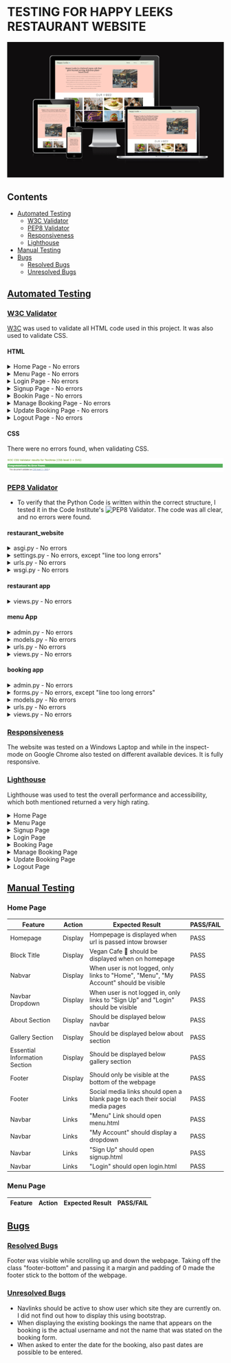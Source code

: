 # TESTING FOR HAPPY LEEKS RESTAURANT WEBSITE

![Am I Responsive](media/readme_images/responsive.png)


## Contents
* [Automated Testing](#automatedtesting)
  * [W3C Validator](#W3C-Validator)
  * [PEP8 Validator](#pep8validator)
  * [Responsiveness](#responsivness)
  * [Lighthouse](#lighthouse)
* [Manual Testing](#manualtesting)
* [Bugs](#bugs)
  * [Resolved Bugs](#resolvedbugs)
  * [Unresolved Bugs](#unresolvedbugs)


## [Automated Testing](#automatedtesting)

### [W3C Validator](#W3C-Validator)

[W3C](https://validator.w3.org/) was used to validate all HTML code used in this project. It was also used to validate CSS.

#### HTML

<details>
  <summary>Home Page - No errors</summary>

  ![HTML Validation - Home Page](media/readme_images/index.html.png)
</details>
<details>
  <summary>Menu Page - No errors</summary>
  
  ![HTML Validation - Menu Page](media/readme_images/menu.html.png)
</details>
<details>
  <summary>Login Page - No errors</summary>
  
  ![HTML Validation - Login Page](media/readme_images/login.html.png)
</details>
<details>
  <summary>Signup Page - No errors</summary>
  
  ![HTML Validation - Signup Page](media/readme_images/signup.html.png)
</details>
<details>
  <summary>Bookin Page - No errors</summary>
  
  ![HTML Validation - Booking Page](media/readme_images/table_booking.html.png)
</details>
<details>
  <summary>Manage Booking Page - No errors</summary>
  
  ![HTML Validation - Manage Booking Page](media/readme_images/manage_booking.html.png)
</details>
<details>
  <summary>Update Booking Page - No errors</summary>
  
  ![HTML Validation - Update Booking Page](media/readme_images/edit_booking.html.png)
</details>

<details>
  <summary>Logout Page - No errors</summary>
  
  ![HTML Validation - Update Booking Page](media/readme_images/logout.html.png)
</details>

#### CSS
There were no errors found, when validating CSS.

![CSS Validation](media/readme_images/css_validation.png)

### [PEP8 Validator](#pep8validator)

* To verify that the Python Code is written within the correct structure, I tested it in the Code Institute's ![PEP8 Validator](https://pep8ci.herokuapp.com/). The code was all clear, and no errors were found.

#### restaurant_website
<details>
  <summary>asgi.py - No errors</summary>
  
  ![PEP8 Validation - asgi.py](media/readme_images/restaurant_website_asgi.py.png)
</details>
<details>
  <summary>settings.py - No errors, except "line too long errors"</summary>
  
  ![PEP8 Validation - settings.py](media/readme_images/restaurant_website_settings.py.png)
</details>
<details>
  <summary>urls.py - No errors</summary>
  
  ![PEP8 Validation - urls.py](media/readme_images/restaurant_website_urls.py.png)
</details>
<details>
  <summary>wsgi.py - No errors</summary>
  
  ![PEP8 Validation - wsgi.py](media/readme_images/restaurant_website_wsgi.py.png)
</details>

#### restaurant app
<details>
  <summary>views.py - No errors</summary>
  
  ![PEP8 Validation - views.py](media/readme_images/restaurant_views.py.png)
</details>

#### menu App
<details>
  <summary>admin.py - No errors</summary>
  
  ![PEP8 Validation - admin.py](media/readme_images/menu_admin.py.png)
</details>
<details>
  <summary>models.py - No errors</summary>
  
  ![PEP8 Validation - models.py](media/readme_images/menu_models.py.png)
</details>
<details>
  <summary>urls.py - No errors</summary>
  
  ![PEP8 Validation - urls.py](media/readme_images/menu_urls.py.png)
</details>
<details>
  <summary>views.py - No errors</summary>
  
  ![PEP8 Validation - views.py](media/readme_images/menu_views.py.png)
</details>

#### booking app
<details>
  <summary>admin.py - No errors</summary>
  
  ![PEP8 Validation - admin.py](media/readme_images/booking_admin.py.png)
</details>
<details>
  <summary>forms.py - No errors, except "line too long errors"</summary>
  
  ![PEP8 Validation - forms.py](media/readme_images/booking_forms.py.png)
</details>
<details>
  <summary>models.py - No errors</summary>
  
  ![PEP8 Validation - models.py](media/readme_images/booking_models.py.png)
</details>
<details>
  <summary>urls.py - No errors</summary>
  
  ![PEP8 Validation - urls.py](media/readme_images/booking_urls.py.png)
</details>
<details>
  <summary>views.py - No errors</summary>
  
  ![PEP8 Validation - views.py](media/readme_images/booking_views.py.png)
</details>


### [Responsiveness](#responsivness)

The website was tested on a Windows Laptop and while in the inspect-mode on Google Chrome also tested on different available devices. It is fully responsive.

### [Lighthouse](#lighthouse)
Lighthouse was used to test the overall performance and accessibility, which both mentioned returned a very high rating.
<details>
  <summary>Home Page</summary>
  
  ![Lighthouse Testing - Home Page](media/readme_images/index.html_lighthouse.png)
</details>
<details>
  <summary>Menu Page</summary>
  
  ![Lighthouse Testing - Menu Page](media/readme_images/menu.html_lighthouse.png)
</details>
<details>
  <summary>Signup Page</summary>
  
  ![Lighthouse Testing - Signup Page](media/readme_images/signup.html_lighthouse.png)
</details>
<details>
  <summary>Login Page</summary>
  
  ![Lighthouse Testing - Login Page](media/readme_images/login.html_lighthouse.png)
</details>
<details>
  <summary>Booking Page</summary>
  
  ![Lighthouse Testing - Booking Page](media/readme_images/table_booking.html_lighthouse.png)
</details>
<details>
  <summary>Manage Booking Page</summary>
  
  ![Lighthouse Testing - Manage Booking Page](media/readme_images/manage_booking.html_lighthouse.png)
</details>
<details>
  <summary>Update Booking Page</summary>
  
  ![Lighthouse Testing - Update Booking Page](media/readme_images/edit_booking.html_lighthouse.png)
</details>
<details>
  <summary>Logout Page</summary>
  
  ![Lighthouse Testing - Logout Page](media/readme_images/logout.html_lighthouse.png)
</details>



## [Manual Testing](#manualtesting)

### Home Page
Feature | Action | Expected Result | PASS/FAIL 
---|---|---|---
Homepage | Display | Hompepage is displayed when url is passed intow browser | PASS
Block Title | Display | Vegan Cafe 🌱 should be displayed when on homepage | PASS
Nabvar | Display | When user is not logged, only links to "Home", "Menu", "My Account" should be visible | PASS
Navbar Dropdown | Display | When user is not logged in, only links to "Sign Up" and "Login" should be visible | PASS
About Section | Display | Should be displayed below navbar | PASS
Gallery Section | Display | Should be displayed below about section | PASS
Essential Information Section| Display | Should be displayed below gallery section | PASS
Footer | Display | Should only be visible at the bottom of the webpage | PASS
Footer | Links | Social media links should open a blank page to each their social media pages | PASS
Navbar | Links | "Menu" Link should open menu.html | PASS
Navbar | Links | "My Account" should display a dropdown | PASS
Navbar | Links | "Sign Up" should open signup.html | PASS
Navbar | Links | "Login" should open login.html | PASS

### Menu Page
Feature | Action | Expected Result | PASS/FAIL 
---|---|---|---

## [Bugs](#bugs)

### [Resolved Bugs](#resolvedbugs)

Footer was visible while scrolling up and down the webpage. Taking off the class "footer-bottom" and passing it a margin and padding of 0 made the footer stick to the bottom of the webpage.

### [Unresolved Bugs](#unresolvedbugs)
- Navlinks should be active to show user which site they are currently on. I did not find out how to display this using bootstrap. 
- When displaying the existing bookings the name that appears on the booking is the actual username and not the name that was stated on the booking form.
- When asked to enter the date for the booking, also past dates are possible to be entered.